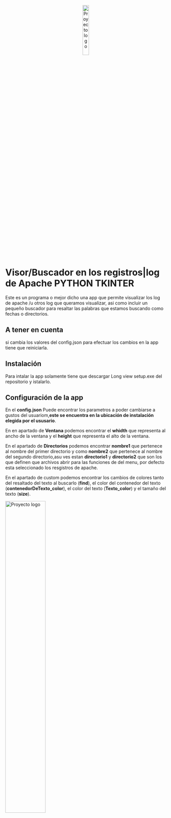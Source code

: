 <p align="center">
 <img width=20% height=20% src="https://i.imgur.com/bGizZPd.png" alt="Proyecto logo">
 <h1> Visor/Buscador en los registros|log de Apache PYTHON TKINTER</h1>
</p>

<p>Este es un programa o mejor dicho una app que permite visualizar los log de apache /u otros log que queramos visualizar, asi como incluir un pequeño buscador para resaltar las palabras que estamos buscando como fechas o directorios.</p>

<h2>A tener en cuenta</h2>
<p>si cambia los valores del config.json para efectuar los cambios en la app tiene que reiniciarla.</p>

<h2>Instalación</h2>

<p>Para intalar la app solamente tiene que descargar Long view setup.exe del repositorio y istalarlo.</p>

<h2>Configuración de la app</h2>
<p align="center">
 <p>En el <strong>config.json</strong> Puede encontrar los parametros a poder cambiarse a gustos del usuariom,<strong>este se encuentra en la ubicación de instalación elegida por el ususario</strong>.</p>
 <p>En en apartado de <strong>Ventana</strong> podemos encontrar el <strong>whidth</strong> que representa al ancho de la ventana y el <strong>height</strong> que representa el alto de la ventana.</p>
 <p>En el apartado de <strong>Directorios</strong> podemos encontrar <strong>nombre1</strong> que pertenece al nombre del primer directorio y como <strong>nombre2</strong> que pertenece al nombre del segundo directorio,asu ves estan <strong>directorio1</strong> y <strong>directorio2</strong> que son los que definen que archivos abrir para las funciones de del menu, por defecto esta seleccionado los resgistros de apache.</p>
 <p>En el apartado de custom podemos encontrar los cambios de colores tanto del resaltado del texto al buscarlo (<strong>find</strong>), el color del contenedor del texto (<strong>contenedorDeTexto_color</strong>), el color del texto (<strong>Texto_color</strong>) y el tamaño del texto (<strong>size</strong>).</p>
 <img width=50% height=50% src="https://i.imgur.com/NhOJzZL.png" alt="Proyecto logo">
</p>
